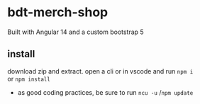 # bdt-merch-shop

Built with Angular 14 and a custom bootstrap 5 

## install
download zip and extract. 
open a cli or in vscode and run <code>npm i </code> or <code>npm install</code>

- as good coding practices, be sure to run <code>ncu -u</code> /<code>npm update</code>
